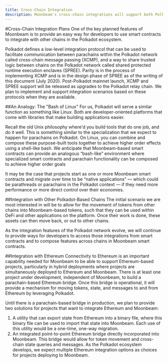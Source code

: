 ```yaml
---
title: Cross-Chain Integration
description: Moonbeam's cross-chain integrations will support both Polkadot-based parachains and non-Polkadot chains like Ethereum.
---
```


#Cross-Chain Integration Plans
One of the key planned features of Moonbeam is to provide an easy way for developers to use smart contracts to integrate with other chains in the Polkadot ecosystem.

Polkadot defines a low-level integration protocol that can be used to facilitate communication between parachains within the Polkadot network called cross-chain message passing (XCMP), and a way to share trusted logic between chains on the Polkadot network called shared protected runtime execution enclaves (SPREE). Parity is in the process of implementing XCMP and is in the design phase of SPREE as of the writing of this document (July 2020). Post-Polkadot mainnet launch, XCMP and SPREE support will be released as upgrades to the Polkadot relay chain. We plan to implement and support integration scenarios based on these protocols when they are available.

##An Analogy: The "Bash of Linux"
For us, Polkadot will serve a similar function as something like Linux. Both are developer-oriented platforms that come with libraries that make building applications easier. 

Recall the old Unix philosophy where'd you build tools that do one job, and do it well. This is something similar to the specialization that we expect to happen for parachains on Polkadot. On Linux, you can combine and compose these purpose-built tools together to achieve higher order effects using a shell-like bash. We anticipate that Moonbeam-based smart contracts can provide an analogous “bash-like” environment where specialized smart contracts and parachain functionality can be composed to achieve higher order goals

It may be the case that projects start as one or more Moonbeam smart contracts and migrate over time to be “native applications” — which could be parathreads or parachains in the Polkadot context — if they need more performance or more direct control over their economies.

##Integration with Other Polkadot-Based Chains
The initial scenario we are most interested in will be to allow for the movement of tokens from other chains into Moonbeam-based tokens, such that they can be used within DeFi and other applications on the platform. Once their work is done, these assets can then move back, or out to other chains.

As the integration features of the Polkadot network evolve, we will continue to provide ways for developers to access those integrations from smart contracts and to compose features across chains in Moonbeam smart contracts.

##Integration with Ethereum
Connectivity to Ethereum is an important capability needed for Moonbeam to be able to support Ethereum-based projects, particularly in hybrid deployments where projects are simultaneously deployed to Ethereum and Moonbeam. There is at least one project under development, independent of Moonbeam, to build a parachain-based Ethereum bridge. Once this bridge is operational, it will provide a mechanism for moving tokens, state, and messages to and from Ethereum by leveraging Polkadot.

Until there is a parachain-based bridge in production, we plan to provide two solutions for projects that want to integrate Ethereum and Moonbeam:

1. A utility that can export state from Ethereum into a binary file, where this binary file can be used to import that state into Moonbeam. Each use of this utility would be a one-time, one-way migration.
2. An integrated point-to-point Ethereum bridge directly incorporated into Moonbeam. This bridge would allow for token movement and cross-chain state queries and messages. As the Polkadot ecosystem develops, we expect multiple Ethereum integration options as choices for projects deploying to Moonbeam.
